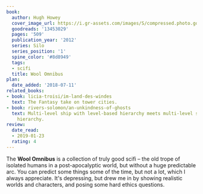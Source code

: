 ```yaml
---
book:
  author: Hugh Howey
  cover_image_url: https://i.gr-assets.com/images/S/compressed.photo.goodreads.com/books/1349614200l/13453029.jpg
  goodreads: '13453029'
  pages: '509'
  publication_year: '2012'
  series: Silo
  series_position: '1'
  spine_color: '#8d8949'
  tags:
  - scifi
  title: Wool Omnibus
plan:
  date_added: '2018-07-11'
related_books:
- book: licia-troisi/im-land-des-windes
  text: The Fantasy take on tower cities.
- book: rivers-solomon/an-unkindness-of-ghosts
  text: Multi-level ship with level-based hierarchy meets multi-level silo with level-based
    hierarchy.
review:
  date_read:
  - 2019-01-23
  rating: 4
---
```


The **Wool Omnibus** is a collection of truly good scifi – the old trope of isolated humans in a post-apocalyptic world, but without a huge predictable arc. You can predict some things some of the time, but not a lot, which I always appreciate. It's depressing, but drew me in by showing realistic worlds and characters, and posing some hard ethics questions.
